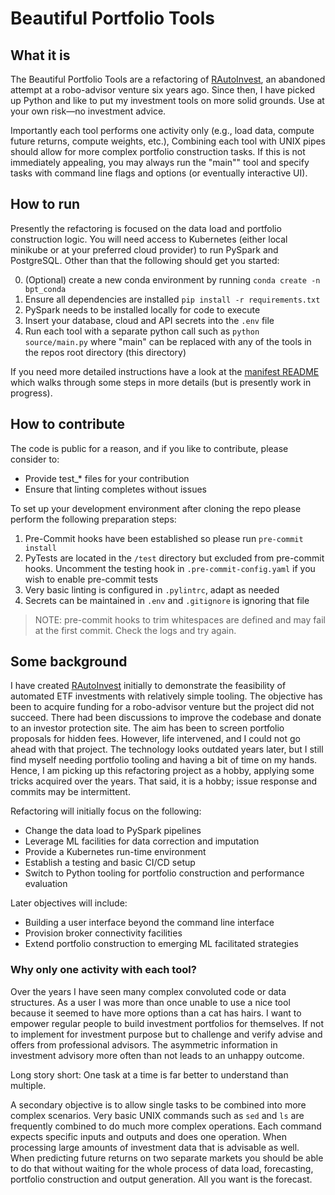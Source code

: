 # Beautiful Portfolio Tools

## What it is
The Beautiful Portfolio Tools are a refactoring of [RAutoInvest](https://github.com/ProbStub/RAutoInvest),
an abandoned attempt at a robo-advisor venture six years ago.
Since then, I have picked up Python and like to put my investment tools on more solid grounds.
Use at your own risk—no investment advice.

Importantly each tool performs one activity only (e.g., load data, compute future returns, compute weights, etc.),
Combining each tool with UNIX pipes should allow for more complex portfolio construction tasks.
If this is not immediately appealing, you may always run the "main"" tool and specify tasks with
command line flags and options (or eventually interactive UI).

## How to run
Presently the refactoring is focused on the data load and portfolio construction logic.
You will need access to Kubernetes (either local minikube or at your preferred cloud provider)
to run PySpark and PostgreSQL. Other than that the following should get you started:

0. (Optional) create a new conda environment by running ```conda create -n bpt_conda```
1. Ensure all dependencies are installed ````pip install -r requirements.txt````
2. PySpark needs to be installed locally for code to execute
3. Insert your database, cloud and API secrets into the ```.env``` file
4. Run each tool with a separate python call such as
    ````python source/main.py```` where "main" can be replaced with any of the tools
in the repos root directory (this directory)

If you need more detailed instructions have a look at the [manifest README](manifests/README.md)
which walks through some steps in more details (but is presently work in progress).

## How to contribute
The code is public for a reason, and if you like to contribute, please consider to:
- Provide test_* files for your contribution
- Ensure that linting completes without issues

To set up your development environment after cloning the repo please perform the following preparation steps:
1. Pre-Commit hooks have been established so please run ````pre-commit install````
2. PyTests are located in the ```/test``` directory but excluded from pre-commit hooks. Uncomment the testing hook in
   ````.pre-commit-config.yaml```` if you wish to enable pre-commit tests
3. Very basic linting is configured in ````.pylintrc````, adapt as needed
4. Secrets can be maintained in ```.env``` and ````.gitignore```` is ignoring that file

> NOTE: pre-commit hooks to trim whitespaces are defined and may fail at the first commit. Check the logs and try again.

## Some background
I have created [RAutoInvest](https://github.com/ProbStub/RAutoInvest) initially to demonstrate the feasibility of
automated ETF investments with relatively simple tooling. The objective has been to acquire funding for a
robo-advisor venture but the project did not succeed.
There had been discussions to improve the codebase and donate to an investor protection site.
The aim has been to screen portfolio proposals for hidden fees. However, life intervened, and
I could not go ahead with that project.
The technology looks outdated years later, but I still find myself needing portfolio
tooling and having a bit of time on my hands. Hence, I am picking up this refactoring project as a
hobby, applying some tricks acquired over the years. That said, it is a hobby; issue response and commits may be
intermittent.

Refactoring will initially focus on the following:
- Change the data load to PySpark pipelines
- Leverage ML facilities for data correction and imputation
- Provide a Kubernetes run-time environment
- Establish a testing and basic CI/CD setup
- Switch to Python tooling for portfolio construction and performance evaluation

Later objectives will include:
- Building a user interface beyond the command line interface
- Provision broker connectivity facilities
- Extend portfolio construction to emerging ML facilitated strategies

### Why only one activity with each tool?

Over the years I have seen many complex convoluted code or data structures. As a
user I was more than once unable to use a nice tool because it seemed to have more options
than a cat has hairs. I want to empower regular people to build investment portfolios
for themselves. If not to implement for investment purpose but to challenge and verify
advise and offers from professional advisors. The asymmetric information in investment
advisory more often than not leads to an unhappy outcome.

Long story short: One task at a time is far better to understand than multiple.

A secondary objective is to allow single tasks to be combined into more complex scenarios. Very basic
UNIX commands such as ```sed``` and ```ls``` are frequently combined to do much more
complex operations. Each command expects specific inputs and outputs and does one operation.
When processing large amounts of investment data that is advisable as well. When predicting
future returns on two separate markets you should be able to do that without waiting for the
whole process of data load, forecasting, portfolio construction and output generation.
All you want is the forecast.

